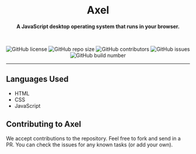 <div align="center">

# **Axel**
  
**A JavaScript desktop operating system that runs in your browser.**
  
  
<br>


  
![GitHub license](https://img.shields.io/github/license/Neo-Creations/Axel?style=for-the-badge) ![GitHub repo size](https://img.shields.io/github/repo-size/Neo-Creations/Axel?style=for-the-badge) ![GitHub contributors](https://img.shields.io/github/contributors/Neo-Creations/Axel?style=for-the-badge) ![GitHub issues](https://img.shields.io/github/issues-raw/Neo-Creations/Axel?style=for-the-badge) ![GitHub build number](https://img.shields.io/badge/dynamic/json?label=Builds&query=%24.length&url=https%3A%2F%2Fapi.github.com%2Frepos%2FNeo-Creations%2FAxel%2Fcommits&style=for-the-badge)
  
* * *
</div>


## Languages Used
- HTML
- CSS
- JavaScript
  
## Contributing to Axel
We accept contributions to the repository. Feel free to fork and send in a PR. You can check the issues for any known tasks (or add your own).
